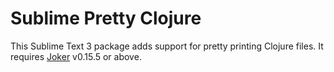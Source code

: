 # Sublime Pretty Clojure

This Sublime Text 3 package adds support for pretty printing Clojure files. It requires [Joker](https://github.com/candid82/joker) v0.15.5 or above.
